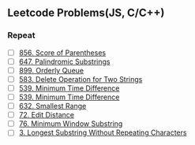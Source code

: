 ## Leetcode Problems(JS, C/C++)

### Repeat

- [ ] [856. Score of Parentheses](./string/856.%20Score%20of%20Parentheses%20!!!!!!!!)
- [ ] [647. Palindromic Substrings](./string/647.%20Palindromic%20Substrings)
- [ ] [899. Orderly Queue](./string/899.%20Orderly%20Queue)
- [ ] [583. Delete Operation for Two Strings](./string/583.%20Delete%20Operation%20for%20Two%20Strings)
- [ ] [539. Minimum Time Difference](./string/539.%20Minimum%20Time%20Difference)
- [ ] [539. Minimum Time Difference](./string/539.%20Minimum%20Time%20Difference)
- [ ] [632. Smallest Range](./array/632.%20Smallest%20Range)
- [ ] [72. Edit Distance](./string/72.%20Edit%20Distance%20!!!!!!!!%20DP)
- [ ] [76. Minimum Window Substring](./string/76.%20Minimum%20Window%20Substring%20!!!!!!!!)
- [ ] [3. Longest Substring Without Repeating Characters](./string/3.%20Longest%20Substring%20Without%20Repeating%20Characters)
